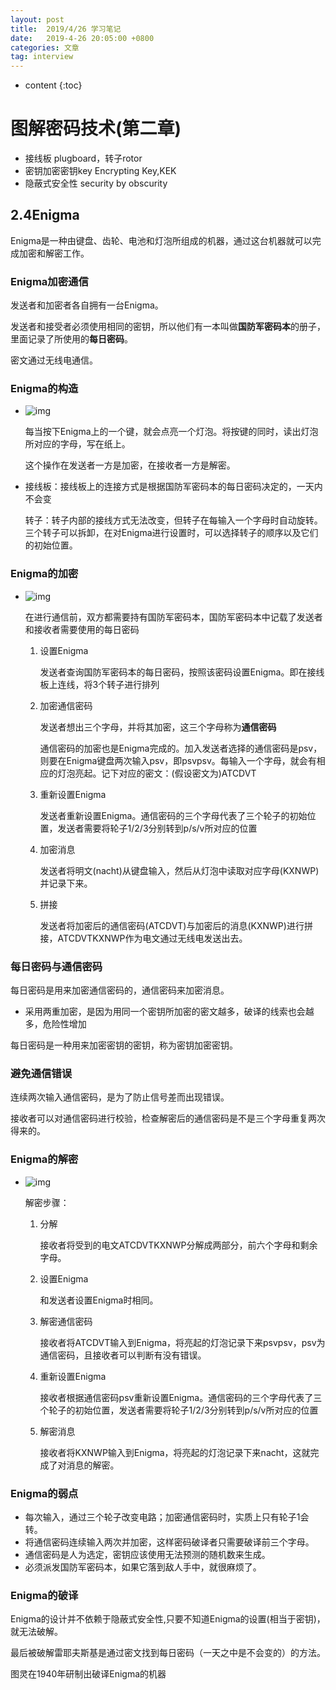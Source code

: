 ```yaml
---
layout: post
title:  2019/4/26 学习笔记
date:   2019-4-26 20:05:00 +0800
categories: 文章
tag: interview
---
```


* content
{:toc}
# 图解密码技术(第二章)

- 接线板 plugboard，转子rotor
- 密钥加密密钥key Encrypting Key,KEK
- 隐蔽式安全性 security by obscurity

## 2.4Enigma

Enigma是一种由键盘、齿轮、电池和灯泡所组成的机器，通过这台机器就可以完成加密和解密工作。

### Enigma加密通信

发送者和加密者各自拥有一台Enigma。

发送者和接受者必须使用相同的密钥，所以他们有一本叫做**国防军密码本**的册子，里面记录了所使用的**每日密码**。

密文通过无线电通信。

### Enigma的构造

- ![img](https://wx1.sinaimg.cn/mw690/0066mMjily1g2g37gdmrlj30g308kdhi.jpg)

  每当按下Enigma上的一个键，就会点亮一个灯泡。将按键的同时，读出灯泡所对应的字母，写在纸上。

  这个操作在发送者一方是加密，在接收者一方是解密。

- 接线板：接线板上的连接方式是根据国防军密码本的每日密码决定的，一天内不会变

  转子：转子内部的接线方式无法改变，但转子在每输入一个字母时自动旋转。三个转子可以拆卸，在对Enigma进行设置时，可以选择转子的顺序以及它们的初始位置。

### Enigma的加密

- ![img](https://wx4.sinaimg.cn/mw690/0066mMjily1g2g3eavcptj30i20a340w.jpg)

  在进行通信前，双方都需要持有国防军密码本，国防军密码本中记载了发送者和接收者需要使用的每日密码

  1. 设置Enigma

     发送者查询国防军密码本的每日密码，按照该密码设置Enigma。即在接线板上连线，将3个转子进行排列

  2. 加密通信密码

     发送者想出三个字母，并将其加密，这三个字母称为**通信密码**

     通信密码的加密也是Enigma完成的。加入发送者选择的通信密码是psv，则要在Enigma键盘两次输入psv，即psvpsv。每输入一个字母，就会有相应的灯泡亮起。记下对应的密文：(假设密文为)ATCDVT

  3. 重新设置Enigma

     发送者重新设置Enigma。通信密码的三个字母代表了三个轮子的初始位置，发送者需要将轮子1/2/3分别转到p/s/v所对应的位置

  4. 加密消息

     发送者将明文(nacht)从键盘输入，然后从灯泡中读取对应字母(KXNWP)并记录下来。

  5. 拼接

     发送者将加密后的通信密码(ATCDVT)与加密后的消息(KXNWP)进行拼接，ATCDVTKXNWP作为电文通过无线电发送出去。

### 每日密码与通信密码

每日密码是用来加密通信密码的，通信密码来加密消息。

- 采用两重加密，是因为用同一个密钥所加密的密文越多，破译的线索也会越多，危险性增加

每日密码是一种用来加密密钥的密钥，称为密钥加密密钥。

### 避免通信错误

连续两次输入通信密码，是为了防止信号差而出现错误。

接收者可以对通信密码进行校验，检查解密后的通信密码是不是三个字母重复两次得来的。

### Enigma的解密

- ![img](https://wx1.sinaimg.cn/mw690/0066mMjily1g2g4ijfwiqj30hy09nwgy.jpg)

  解密步骤：

  1. 分解

     接收者将受到的电文ATCDVTKXNWP分解成两部分，前六个字母和剩余字母。

  2. 设置Enigma

     和发送者设置Enigma时相同。

  3. 解密通信密码

     接收者将ATCDVT输入到Enigma，将亮起的灯泡记录下来psvpsv，psv为通信密码，且接收者可以判断有没有错误。

  4. 重新设置Enigma

     接收者根据通信密码psv重新设置Enigma。通信密码的三个字母代表了三个轮子的初始位置，发送者需要将轮子1/2/3分别转到p/s/v所对应的位置

  5. 解密消息

     接收者将KXNWP输入到Enigma，将亮起的灯泡记录下来nacht，这就完成了对消息的解密。

### Enigma的弱点

- 每次输入，通过三个轮子改变电路；加密通信密码时，实质上只有轮子1会转。
- 将通信密码连续输入两次并加密，这样密码破译者只需要破译前三个字母。
- 通信密码是人为选定，密钥应该使用无法预测的随机数来生成。
- 必须派发国防军密码本，如果它落到敌人手中，就很麻烦了。

### Enigma的破译

Enigma的设计并不依赖于隐蔽式安全性,只要不知道Enigma的设置(相当于密钥)，就无法破解。

最后被破解雷耶夫斯基是通过密文找到每日密码（一天之中是不会变的）的方法。

图灵在1940年研制出破译Enigma的机器

